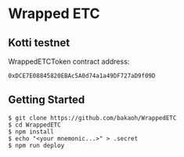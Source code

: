 # Wrapped ETC

## Kotti testnet

WrappedETCToken contract address:

```
0xDCE7E08845820EBAc5A0d74a1a49DF727aD9f09D
```

## Getting Started

```
$ git clone https://github.com/bakaoh/WrappedETC
$ cd WrappedETC
$ npm install
$ echo "<your mnemonic...>" > .secret
$ npm run deploy
```
